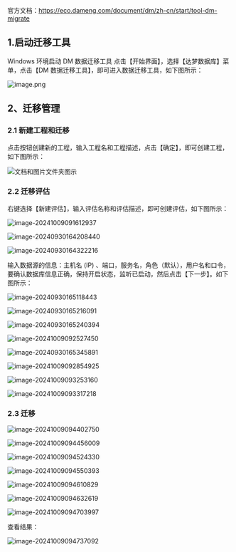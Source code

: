 官方文档：https://eco.dameng.com/document/dm/zh-cn/start/tool-dm-migrate

## 1.启动迁移工具

Windows 环境启动 DM 数据迁移工具
点击【开始界面】，选择【达梦数据库】菜单，点击【DM 数据迁移工具】，即可进入数据迁移工具，如下图所示：

![image.png](../images/dm/20240301140422C6TE1DG1SSIETLNMBV)

## 2、迁移管理

### 2.1 新建工程和迁移

点击按钮创建新的工程，输入工程名和工程描述，点击【确定】，即可创建工程，如下图所示：

![文档和图片文件夹图示](../images/dm/dts-01.png)

### 2.2 迁移评估

右键选择【新建评估】，输入评估名称和评估描述，即可创建评估，如下图所示：

![image-20241009091612937](../images/dm/image-20241009091612937.png)

![image-20240930164208440](../images/dm/image-20240930164208440.png)

![image-20240930164322216](../images/dm/image-20240930164322216.png)

输入数据源的信息：主机名 (IP) 、端口，服务名，角色（默认），用户名和口令，要确认数据库信息正确，保持开启状态，监听已启动，然后点击【下一步】。如下图所示：

![image-20240930165118443](../images/dm/image-20240930165118443.png)

![image-20240930165216091](../images/dm/image-20240930165216091.png)

![image-20240930165240394](../images/dm/image-20240930165240394.png)

![image-20241009092527450](../images/dm/image-20241009092527450.png)

![image-20240930165345891](../images/dm/image-20240930165345891.png)

![image-20241009092854925](../images/dm/image-20241009092854925.png)

![image-20241009093253160](../images/dm/image-20241009093253160.png)

![image-20241009093317218](../images/dm/image-20241009093317218.png)

### 2.3 迁移

![image-20241009094402750](../images/dm/image-20241009094402750.png)

![image-20241009094456009](../images/dm/image-20241009094456009.png)

![image-20241009094524330](../images/dm/image-20241009094524330.png)

![image-20241009094550393](../images/dm/image-20241009094550393.png)

![image-20241009094610829](../images/dm/image-20241009094610829.png)

![image-20241009094632619](../images/dm/image-20241009094632619.png)

![image-20241009094703997](../images/dm/image-20241009094703997.png)

查看结果：

![image-20241009094737092](../images/dm/image-20241009094737092.png)
